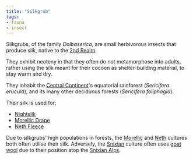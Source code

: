```yaml
---
title: "Silkgrub"
tags:
- fauna
- insect
---
```

Silkgrubs, of the family *Dolbaserica*, are small herbivorous insects that produce silk, native to the [2nd Realm](geography/2nd-realm.md).

They exhibit neoteny in that they often do not metamorphose into adults, rather using the silk meant for their cocoon as shelter-building material, to stay warm and dry.

They inhabit the [Central Continent](geography/2nd-realm/central-continent.md)'s equatorial rainforest (*Sericifera erucula*), and its many other deciduous forests (*Sericifera foliphagia*).

Their silk is used for;
- [Nightsilk](material/fabric/nightsilk.md)
- [Morellic Drape](material/fabric/morellic-drape.md)
- [Neth Fleece](material/fabric/neth-fleece.md)

Due to silkgrubs' high populations in forests, the [Morellic](cultures/proto-morellic.md) and [Neth](cultures/neth.md) cultures both often utilise their silk. Adversely, the [Snixian](cultures/snixian) culture often uses [goat wool](material/fabric/goat-wool) due to their position atop the [Snixian Alps](geography/realms/2nd-realm/central-continent/snixian-alps.md).